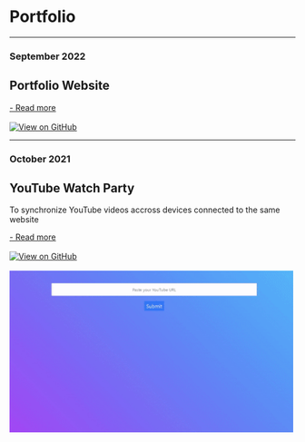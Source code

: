 # Portfolio

---
### September 2022
## Portfolio Website
<a href="./jekyll-website">- Read more</a>
<br><br>
<a href="https://github.com/hungqbui/hungqbui.github.io"><img src="https://img.shields.io/badge/GitHub-View_on_GitHub-blue?logo=GitHub" alt="View on GitHub"></a>
<br>

---
### October 2021
## YouTube Watch Party
<p>To synchronize YouTube videos accross devices connected to the same website</p>
<a href="./watch-party-app">- Read more</a>
<br><br>
<a href="https://github.com/hungqbui/developh-youtube-sync-app"><img src="https://img.shields.io/badge/GitHub-View_on_GitHub-blue?logo=GitHub" alt="View on GitHub"></a>
<br><br>
<img width ="500px" src="images/youtubeApp.gif"/>